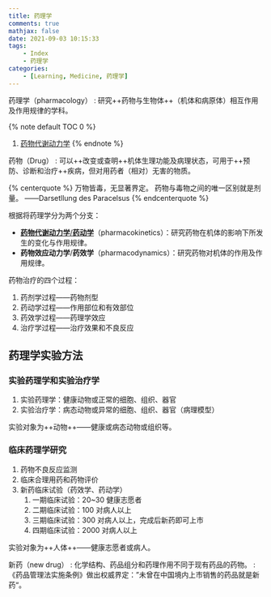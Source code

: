 ```yaml
---
title: 药理学
comments: true
mathjax: false
date: 2021-09-03 10:15:33
tags:
    - Index
    - 药理学
categories:
    - [Learning, Medicine, 药理学]
---
```


药理学（pharmacology）
: 研究++药物与生物体++（机体和病原体）相互作用及作用规律的学科。

<!-- more -->

{% note default TOC 0 %}
1. <a href="{% post_path 药物代谢动力学 %}">药物代谢动力学</a>
{% endnote %}

药物（Drug）
: 可以++改变或查明++机体生理功能及病理状态，可用于++预防、诊断和治疗++疾病，但对用药者（相对）无害的物质。

{% centerquote %}
万物皆毒，无显著界定。
药物与毒物之间的唯一区别就是剂量。
——Darsetllung des Paracelsus
{% endcenterquote %}

根据将药理学分为两个分支：
- <a href="{% post_path 药物代谢动力学 %}">**药物代谢动力学**/**药动学**</a>（pharmacokinetics）：研究药物在机体的影响下所发生的变化与作用规律。
- **药物效应动力学**/**药效学**（pharmacodynamics）：研究药物对机体的作用及作用规律。

药物治疗的四个过程：
1. 药剂学过程——药物剂型
2. 药动学过程——作用部位和有效部位
3. 药效学过程——药理学效应
4. 治疗学过程——治疗效果和不良反应

## 药理学实验方法

### 实验药理学和实验治疗学

1. 实验药理学：健康动物或正常的细胞、组织、器官
2. 实验治疗学：病态动物或异常的细胞、组织、器官（病理模型）

实验对象为++动物++——健康或病态动物或组织等。

### 临床药理学研究

1. 药物不良反应监测
2. 临床合理用药和药物评价
3. 新药临床试验（药效学、药动学）
    1. 一期临床试验：20\~30 健康志愿者
    2. 二期临床试验：100 对病人以上
    3. 三期临床试验：300 对病人以上，完成后新药即可上市
    4. 四期临床试验：2000 对病人以上

实验对象为++人体++——健康志愿者或病人。

新药（new drug）
: 化学结构、药品组分和药理作用不同于现有药品的药物。
: 《药品管理法实施条例》做出权威界定：”未曾在中国境内上市销售的药品就是新药“。


